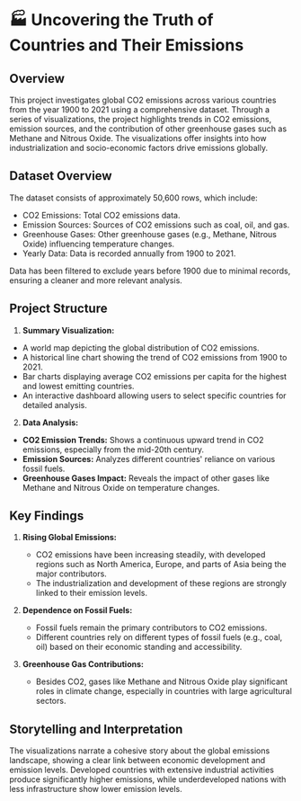# 🏭 Uncovering the Truth of Countries and Their Emissions

## Overview
This project investigates global CO2 emissions across various countries from the year 1900 to 2021 using a comprehensive dataset. Through a series of visualizations, the project highlights trends in CO2 emissions, emission sources, and the contribution of other greenhouse gases such as Methane and Nitrous Oxide. The visualizations offer insights into how industrialization and socio-economic factors drive emissions globally.

## Dataset Overview
The dataset consists of approximately 50,600 rows, which include:
  - CO2 Emissions: Total CO2 emissions data.
  - Emission Sources: Sources of CO2 emissions such as coal, oil, and gas.
  - Greenhouse Gases: Other greenhouse gases (e.g., Methane, Nitrous Oxide) influencing temperature changes.
  - Yearly Data: Data is recorded annually from 1900 to 2021.
    
Data has been filtered to exclude years before 1900 due to minimal records, ensuring a cleaner and more relevant analysis.

## Project Structure
1. **Summary Visualization:**
  - A world map depicting the global distribution of CO2 emissions.
  - A historical line chart showing the trend of CO2 emissions from 1900 to 2021.
  - Bar charts displaying average CO2 emissions per capita for the highest and lowest emitting countries.
  - An interactive dashboard allowing users to select specific countries for detailed analysis.

2. **Data Analysis:**
  - **CO2 Emission Trends:** Shows a continuous upward trend in CO2 emissions, especially from the mid-20th century.
  - **Emission Sources:** Analyzes different countries' reliance on various fossil fuels.
  - **Greenhouse Gases Impact:** Reveals the impact of other gases like Methane and Nitrous Oxide on temperature changes.

## Key Findings
1. **Rising Global Emissions:**
    - CO2 emissions have been increasing steadily, with developed regions such as North America, Europe, and parts of Asia being the major contributors.
    - The industrialization and development of these regions are strongly linked to their emission levels.
    
2. **Dependence on Fossil Fuels:**
    - Fossil fuels remain the primary contributors to CO2 emissions.
    - Different countries rely on different types of fossil fuels (e.g., coal, oil) based on their economic standing and accessibility.
    
3. **Greenhouse Gas Contributions:**
    - Besides CO2, gases like Methane and Nitrous Oxide play significant roles in climate change, especially in countries with large agricultural sectors.
    
## Storytelling and Interpretation
The visualizations narrate a cohesive story about the global emissions landscape, showing a clear link between economic development and emission levels. Developed countries with extensive industrial activities produce significantly higher emissions, while underdeveloped nations with less infrastructure show lower emission levels.
